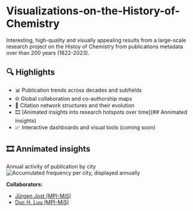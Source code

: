 # Visualizations-on-the-History-of-Chemistry
 Interesting, high-quality and visually appealing results from a large-scale research project on the Histoy of Chemistry from publications metadata over than 200 years (1822-2023).


## 🔍 Highlights

- 📊 Publication trends across decades and subfields  
- 🌐 Global collaboration and co-authorship maps  
- 🔁 Citation network structures and their evolution  
- 🎞️ [Animated insights into research hotspots over time](## Annimated insights)
- 📈 Interactive dashboards and visual tools (coming soon)

## 🎞️ Annimated insights 
Annual activity of publication by city
![Accumulated frequency per city, displayed annually](assets/maps-acc-maps_acc_freq_improved-200dpi_1413x524-2fps.gif)




 **Collaborators:** 
  - [Jürgen Jost (MPI-MiS)](https://de.wikipedia.org/wiki/J%C3%BCrgen_Jost)
  - [Duc H. Luu (MPI-MiS)](https://scholar.google.com/citations?user=GEt6qKUAAAAJ&hl=en)
